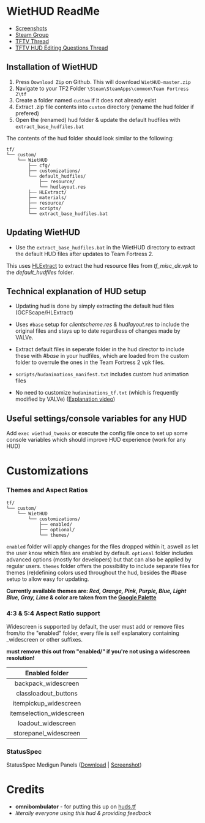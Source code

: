 WietHUD ReadMe
==============
- [Screenshots](http://wiethoofd.info)
- [Steam Group](http://steamcommunity.com/groups/wiethud)
- [TFTV Thread](http://teamfortress.tv/31482/wiethud)
- [TFTV HUD Editing Questions Thread](http://teamfortress.tv/thread/19073/)

Installation of WietHUD
-----------------------
1. Press `Download Zip` on Github. This will download `WietHUD-master.zip`
2. Navigate to your TF2 Folder `\Steam\SteamApps\common\Team Fortress 2\tf`
3. Create a folder named `custom` if it does not already exist
4. Extract .zip file contents into `custom` directory (rename the hud folder if prefered)
5. Open the (renamed) hud folder & update the default hudfiles with `extract_base_hudfiles.bat`

The contents of the hud folder should look similar to the following:
```
tf/
└── custom/
    └── WietHUD
        ├── cfg/
        ├── customizations/
        └── default_hudfiles/
            ├── resource/
            └── hudlayout.res
        ├── HLExtract/
        ├── materials/
        ├── resource/
        ├── scripts/
        └── extract_base_hudfiles.bat
```

Updating WietHUD
----------------
* Use the `extract_base_hudfiles.bat` in the WietHUD directory to extract the default HUD files after updates to Team Fortress 2.

This uses [HLExtract](https://developer.valvesoftware.com/wiki/HLLib#HLExtract) to extract the hud resource files from _tf_misc_dir.vpk_ to the _default_hudfiles_ folder.

Technical explanation of HUD setup
----------------------------------
* Updating hud is done by simply extracting the default hud files (GCFScape/HLExtract)

* Uses `#base` setup for _clientscheme.res & hudlayout.res_ to include the original files and stays up to date regardless of changes made by VALVe.
 * Extract default files in seperate folder in the hud director to include these with _#base_ in your hudfiles, which are loaded from the custom folder to overrule the ones in the Team Fortress 2 vpk files.

* `scripts/hudanimations_manifest.txt` includes custom hud animation files
 * No need to customize `hudanimations_tf.txt` (which is frequently modified by VALVe) ([Explanation video](https://www.youtube.com/watch?v=WZU6e3tD5t8))

## Useful settings/console variables for any HUD
Add `exec wiethud_tweaks` or execute the config file once to set up some console variables which should improve HUD experience (work for any HUD)

Customizations
=================
### Themes and Aspect Ratios
```
tf/
└── custom/
    └── WietHUD
        └── customizations/
            ├── enabled/
            ├── optional/
            └── themes/
```
`enabled` folder will apply changes for the files dropped within it, aswell as let the user know which files are enabled by default.</n>
`optional` folder includes advanced options (mostly for developers) but that can also be applied by regular users.</n>
`themes` folder offers the possibility to include separate files for themes (re)defining colors used throughout the hud, besides the #base setup to allow easy for updating.</n>

**Currently available themes are: _Red, Orange, Pink, Purple, Blue, Light Blue, Gray, Lime_ & color are taken from the [Google Palette](http://www.google.com/design/spec/style/color.html#color-color-palette)**

### 4:3 & 5:4 Aspect Ratio support
Widescreen is supported by default, the user must add or remove files from/to the "enabled" folder, every file is self explanatory containing _widescreen or other suffixes.</n>

**must remove this out from "enabled/" if you're not using a widescreen resolution!**</n>

| Enabled folder |
|:-:|
| backpack_widescreen |
| classloadout_buttons |
| itempickup_widescreen |
| itemselection_widescreen |
| loadout_widescreen |
| storepanel_widescreen |

### StatusSpec
StatusSpec Medigun Panels ([Download](https://github.com/Wiethoofd/StatusSpec-HUD) | [Screenshot](http://wiethoofd.info/hudscreenshots/ingame/2%20Spectator%20Modes%20+%20Highlander%20&%206v6%20&%20MvM.jpg))

Credits
=======
* **omnibombulator** - for putting this up on [huds.tf](http://huds.tf/WietHUD)
* *literally everyone using this hud & providing feedback*